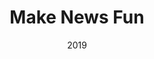 ---
layout: ../../layouts/ProjectPage.astro
title: Make News Fun
roles: ["Fontend", "Backend", "Designer"]
date: 2019
tech: ["React", "Socket.io","Sqlite3", "Node", "Python"]
summary: A website where users could simultanously move words from the news around in order to create new sentences, and save for all user to see. 
shortText: This was my master thesis project. Basically I wanted to create an online cooperative version of 'magnetic poetry' based on recent news, as a tool for critiquing society
cover: "udvist"
applinks: 
  - name: "Thesis"
    link: "https://drive.google.com/file/d/1-CUJbVmFj7jl-6lTqDbd_uJEywN4aoiO/view?usp=drive_link"
  - name: "Make News Fun"
    link: "https://www.makenews.fun"
  - name: "scrape.py"
    link: "https://github.com/NikoLicht/makeNews/blob/master/scrape.py"
  - name: "GitHub"
    link: "https://github.com/NikoLicht/makeNews/tree/master"


mainMediaName: Someone using makenewsfun online
mainMediaLink: "https://www.youtube.com/embed/oiJLBVlptjs"
mainMediaType: "youtube"

media:
  - title: "Intricate Interacation"
    text: "I would love to highlight the challenge i had to overcome, in order to make the interaction work. Given that it was a simultaneous-users website, it required each device to send out a signal that would 'lock' the selected word, while listening for all selected words."
    paths: [ "interaction_gif"]
  - title: "Scraping the web"
    text: "It was very fun to play around with web scraping in python. The bottom half of this image shows how the words were randomly placed after they had been scraped from various news sites"
    paths: [ "python_scraping_web_01"]

---